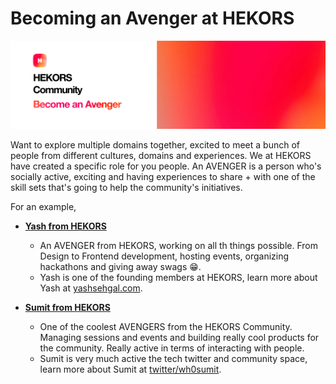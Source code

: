 # Becoming an Avenger at HEKORS

<img src="/assets/hekors-avenger-banner.jpg" 
    alt="open-volunteer-roles-banner" style="" />

Want to explore multiple domains together, excited to meet a bunch of people from different cultures, domains and experiences. We at HEKORS have created a specific role for you people. An AVENGER is a person who's socially active, exciting and having experiences to share + with one of the skill sets that's going to help the community's initiatives.

For an example, 

- **[Yash from HEKORS]()**
    - An AVENGER from HEKORS, working on all th things possible. From Design to Frontend development, hosting events, organizing hackathons and giving away swags 😁.
    - Yash is one of the founding members at HEKORS, learn more about Yash at [yashsehgal.com](https://yashsehgal.com).

- **[Sumit from HEKORS]()**
    - One of the coolest AVENGERS from the HEKORS Community. Managing sessions and events and building really cool products for the community. Really active in terms of interacting with people.
    - Sumit is very much active the tech twitter and community space, learn more about Sumit at [twitter/wh0sumit](https://twitter.com/yashsehgaldev).